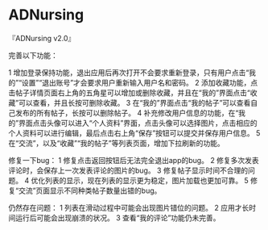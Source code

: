 # ADNursing

﻿『ADNursing v2.0』

完善以下功能：

1 增加登录保持功能，退出应用后再次打开不会要求重新登录，只有用户点击“我的”“设置”“退出账号”才会要求用户重新输入用户名和密码。
2 添加收藏功能，点击帖子详情页面右上角的五角星可以增加或删除收藏，并且在“我的”界面点击“收藏”可以查看，并且长按可删除收藏。
3 在“我的”界面点击“我的帖子”可以查看自己发布的所有帖子，长按可以删除帖子。
4 补充修改用户信息的功能，在“我的”界面点击头像可以进入“个人资料”界面，点击头像可以选择图片，点击相应的个人资料可以进行编辑，最后点击右上角“保存”按钮可以提交并保存用户信息。
5 在“交流”，以及“收藏”“我的帖子”等列表页面，增加下拉刷新的功能。


修复一下bug：
1 修复点击返回按钮后无法完全退出app的bug。
2 修复多次发表评论时，会保存上一次发表评论的图片的bug。
3 修复帖子显示时间不合理的问题。
4 优化列表的显示，现在列表的显示更为稳定，图片加载也更加可靠。
5 修复“交流”页面显示不同种类帖子数量出错的bug。


仍然存在问题：
1 列表在滑动过程中可能会出现图片错位的问题。
2 应用才长时间运行后可能会出现崩溃的状况。
3 查看“我的评论”功能仍未完善。
